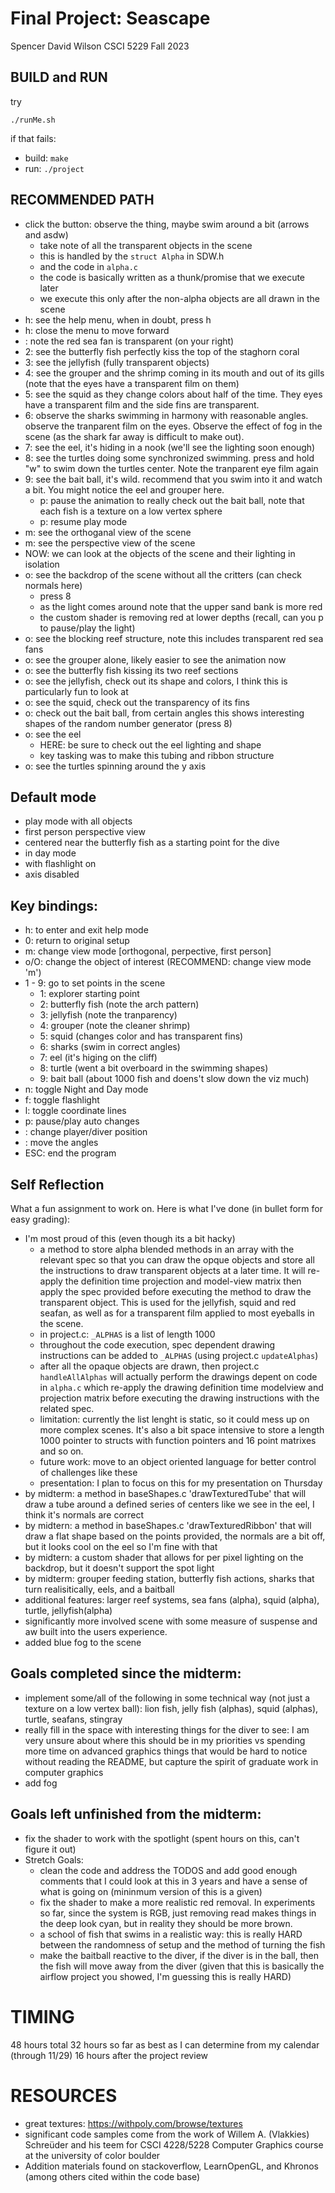 # Final Project: Seascape
Spencer David Wilson
CSCI 5229 Fall 2023


## BUILD and RUN
try
~~~
./runMe.sh
~~~

if that fails:
- build: `make`
- run: `./project`


## RECOMMENDED PATH
- click the button: observe the thing, maybe swim around a bit (arrows and asdw)
    - take note of all the transparent objects in the scene
    - this is handled by the `struct Alpha` in SDW.h
    - and the code in `alpha.c`
    - the code is basically written as a thunk/promise that we execute later
    - we execute this only after the non-alpha objects are all drawn in the scene
- h: see the help menu, when in doubt, press h
- h: close the menu to move forward
- <nothing>: note the red sea fan is transparent (on your right)
- 2: see the butterfly fish perfectly kiss the top of the staghorn coral
- 3: see the jellyfish (fully transparent objects)
- 4: see the grouper and the shrimp coming in its mouth and out of its gills (note that the eyes have a transparent film on them)
- 5: see the squid as they change colors about half of the time. They eyes have a transparent film and the side fins are transparent.
- 6: observe the sharks swimming in harmony with reasonable angles. observe the tranparent film on the eyes. Observe the effect of fog in the scene (as the shark far away is difficult to make out).
- 7: see the eel, it's hiding in a nook (we'll see the lighting soon enough)
- 8: see the turtles doing some synchronized swimming. press and hold "w" to swim down the turtles center. Note the tranparent eye film again
- 9: see the bait ball, it's wild. recommend that you swim into it and watch a bit. You might notice the eel and grouper here.
    - p: pause the animation to really check out the bait ball, note that each fish is a texture on a low vertex sphere
    - p: resume play mode
- m: see the orthoganal view of the scene
- m: see the perspective view of the scene
- NOW: we can look at the objects of the scene and their lighting in isolation
- o: see the backdrop of the scene without all the critters (can check normals here)
    - press 8
    - as the light comes around note that the upper sand bank is more red
    - the custom shader is removing red at lower depths (recall, can you p to pause/play the light)
- o: see the blocking reef structure, note this includes transparent red sea fans
- o: see the grouper alone, likely easier to see the animation now
- o: see the butterfly fish kissing its two reef sections
- o: see the jellyfish, check out its shape and colors, I think this is particularly fun to look at
- o: see the squid, check out the transparency of its fins
- o: check out the bait ball, from certain angles this shows interesting shapes of the random number generator (press 8)
- o: see the eel
    - HERE: be sure to check out the eel lighting and shape
    - key tasking was to make this tubing and ribbon structure
- o: see the turtles spinning around the y axis


## Default mode
- play mode with all objects
- first person perspective view
- centered near the butterfly fish as a starting point for the dive
- in day mode
- with flashlight on
- axis disabled


## Key bindings:
- h: to enter and exit help mode
- 0: return to original setup
- m: change view mode [orthogonal, perpective, first person]
- o/O: change the object of interest (RECOMMEND: change view mode 'm')
- 1 - 9: go to set points in the scene
    - 1: explorer starting point
    - 2: butterfly fish (note the arch pattern)
    - 3: jellyfish (note the tranparency)
    - 4: grouper (note the cleaner shrimp)
    - 5: squid (changes color and has transparent fins)
    - 6: sharks (swim in correct angles)
    - 7: eel (it's higing on the cliff)
    - 8: turtle (went a bit overboard in the swimming shapes)
    - 9: bait ball (about 1000 fish and doens't slow down the viz much)
- n: toggle Night and Day mode
- f: toggle flashlight
- l: toggle coordinate lines
- p: pause/play auto changes
- <asdw>: change player/diver position
- <arrows>: move the angles
- ESC: end the program


## Self Reflection
What a fun assignment to work on. Here is what I've done (in bullet form for easy grading):
- I'm most proud of this (even though its a bit hacky)
    - a method to store alpha blended methods in an array with the relevant spec so that you can draw the opque objects and store all the instructions to draw transparent objects at a later time. It will re-apply the definition time projection and model-view matrix then apply the spec provided before executing the method to draw the transparent object. This is used for the jellyfish, squid and red seafan, as well as for a transparent film applied to most eyeballs in the scene.
    - in project.c: `_ALPHAS` is a list of length 1000
    - throughout the code execution, spec dependent drawing instructions can be added to `_ALPHAS` (using project.c `updateAlphas`)
    - after all the opaque objects are drawn, then project.c `handleAllAlphas` will actually perform the drawings depent on code in `alpha.c` which re-apply the drawing definition time modelview and projection matrix before executing the drawing instructions with the related spec.
    - limitation: currently the list lenght is static, so it could mess up on more complex scenes. It's also a bit space intensive to store a length 1000 pointer to structs with function pointers and 16 point matrixes and so on.
    - future work: move to an object oriented language for better control of challenges like these
    - presentation: I plan to focus on this for my presentation on Thursday
- by midterm: a method in baseShapes.c 'drawTexturedTube' that will draw a tube around a defined series of centers like we see in the eel, I think it's normals are correct
- by midtern: a method in baseShapes.c 'drawTexturedRibbon' that will draw a flat shape based on the points provided, the normals are a bit off, but it looks cool on the eel so I'm fine with that
- by midtern: a custom shader that allows for per pixel lighting on the backdrop, but it doesn't support the spot light
- by midterm: grouper feeding station, butterfly fish actions, sharks that turn realisitically, eels, and a baitball
- additional features: larger reef systems, sea fans (alpha), squid (alpha), turtle, jellyfish(alpha)
- significantly more involved scene with some measure of suspense and aw built into the users experience.
- added blue fog to the scene


## Goals completed since the midterm:
- implement some/all of the following in some technical way (not just a texture on a low vertex ball): lion fish, jelly fish (alphas), squid (alphas), turtle, seafans, stingray
- really fill in the space with interesting things for the diver to see: I am very unsure about where this should be in my priorities vs spending more time on advanced graphics things that would be hard to notice without reading the README, but capture the spirit of graduate work in computer graphics
- add fog


## Goals left unfinished from the midterm:
- fix the shader to work with the spotlight (spent hours on this, can't figure it out)
- Stretch Goals:
    - clean the code and address the TODOS and add good enough comments that I could look at this in 3 years and have a sense of what is going on (mininmum version of this is a given)
    - fix the shader to make a more realistic red removal. In experiments so far, since the system is RGB, just removing read makes things in the deep look cyan, but in reality they should be more brown.
    - a school of fish that swims in a realistic way: this is really HARD between the randomness of setup and the method of turning the fish
    - make the baitball reactive to the diver, if the diver is in the ball, then the fish will move away from the diver (given that this is basically the airflow project you showed, I'm guessing this is really HARD)


# TIMING
48 hours total
32 hours so far as best as I can determine from my calendar (through 11/29)
16 hours after the project review


# RESOURCES
- great textures: https://withpoly.com/browse/textures
- significant code samples come from the work of Willem A. (Vlakkies) Schreüder and his teem for CSCI 4228/5228 Computer Graphics course at the university of color boulder
- Addition materials found on stackoverflow, LearnOpenGL, and Khronos (among others cited within the code base)


